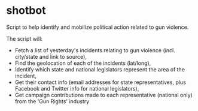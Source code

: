 # shotbot
Script to help identify and mobilize political action related to gun violence.

The script will:
- Fetch a list of yesterday's incidents relating to gun violence (incl. city/state and link to source), 
- Find the geolocation of each of the incidents (lat/long), 
- Identify which state and national legislators represent the area of the incident,
- Get their contact info (email addresses for state representatives, plus Facebook and Twitter info for national legislators), 
- Get campaign contributions made to each representative (national only) from the 'Gun Rights' industry
